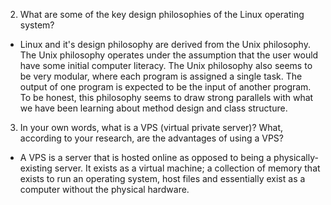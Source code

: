 2. What are some of the key design philosophies of the Linux operating system?

* Linux and it's design philosophy are derived from the Unix philosophy. The Unix philosophy operates under the assumption that the user would have some initial computer literacy. The Unix philosophy also seems to be very modular, where each program is assigned a single task. The output of one program is expected to be the input of another program. To be honest, this philosophy seems to draw strong parallels with what we have been learning about method design and class structure. 

3. In your own words, what is a VPS (virtual private server)? What, according to your research, are the advantages of using a VPS?

* A VPS is a server that is hosted online as opposed to being a physically-existing server. It exists as a virtual machine; a collection of memory that exists to run an operating system, host files and essentially exist as a computer without the physical hardware. 

